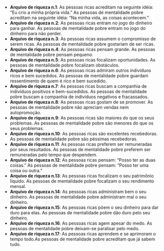 - **Arquivo de riqueza n.1**: As pessoas ricas acreditam na seguinte idéia: “Eu crio a minha própria vida.” As pessoas de mentalidade pobre acreditam na seguinte idéia: “Na minha vida, as coisas acontecem.”
- **Arquivo de riqueza n.2**: As pessoas ricas entram no jogo do dinheiro para ganhar. As pessoas de mentalidade pobre entram no jogo do dinheiro para não perder.
- **Arquivo de riqueza n.3**: As pessoas ricas assumem o compromisso de serem ricas. As pessoas de mentalidade pobre gostariam de ser ricas.
- **Arquivo de riqueza n.4**: As pessoas ricas pensam grande. As pessoas de mentalidade pobre pensam pequeno.
- **Arquivo de riqueza n.5**: As pessoas ricas focalizam oportunidades. As pessoas de mentalidade pobre focalizam obstáculos.
- **Arquivo de riqueza n.6**: As pessoas ricas admiram outros indivíduos ricos e bem sucedidos. As pessoas de mentalidade pobre guardam ressentimento de quem é rico e bem sucedido.
- **Arquivo de riqueza n.7**: As pessoas ricas buscam a companhia de indivíduos positivos e bem-sucedidos. As pessoas de mentalidade pobre buscam a companhia de indivíduos negativos e fracassados.
- **Arquivo de riqueza n.8**: As pessoas ricas gostam de se promover. As pessoas de mentalidade pobre não apreciam vendas nem autopromoção.
- **Arquivo de riqueza n.9**: As pessoas ricas são maiores do que os seus problemas. As pessoas de mentalidade pobre são menores do que os seus problemas.
- **Arquivo de riqueza n.10**: As pessoas ricas são excelentes recebedoras. As pessoas de mentalidade pobre são péssimas recebedoras.
- **Arquivo de riqueza n.11**: As pessoas ricas preferem ser remuneradas por seus resultados. As pessoas de mentalidade pobre preferem ser remuneradas pelo tempo que despendem.
- **Arquivo de riqueza n.12**: As pessoas ricas pensam: “Posso ter as duas coisas.” As pessoas de mentalidade pobre pensam: “Posso ter uma coisa ou outra.”
- **Arquivo de riqueza n.13**: As pessoas ricas focalizam o seu patrimônio líquido. As pessoas de mentalidade pobre focalizam o seu rendimento mensal.
- **Arquivo de riqueza n.14**: As pessoas ricas administram bem o seu dinheiro. As pessoas de mentalidade pobre administram mal o seu dinheiro.
- **Arquivo de riqueza n.15**: As pessoas ricas põem o seu dinheiro para dar duro para elas. As pessoas de mentalidade pobre dão duro pelo seu dinheiro.
- **Arquivo de riqueza n.16**: As pessoas ricas agem apesar do medo. As pessoas de mentalidade pobre deixam-se paralisar pelo medo.
- **Arquivo de riqueza n.17**: As pessoas ricas aprendem e se aprimoram o tempo todo.As pessoas de mentalidade pobre acreditam que já sabem tudo.
